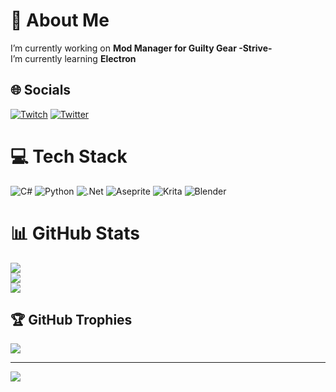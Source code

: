 # 💫 About Me
I’m currently working on **Mod Manager for Guilty Gear -Strive-**<br>I’m currently learning **Electron**<br>


## 🌐 Socials
[![Twitch](https://img.shields.io/badge/Twitch-%239146FF.svg?logo=Twitch&logoColor=white)](https://www.twitch.tv/halfdragonlucy) [![Twitter](https://img.shields.io/badge/Twitter-%231DA1F2.svg?logo=Twitter&logoColor=white)](https://twitter.com/HalfDragonVR) 

# 💻 Tech Stack
![C#](https://img.shields.io/badge/c%23-%23239120.svg?style=for-the-badge&logo=c-sharp&logoColor=white) ![Python](https://img.shields.io/badge/python-3670A0?style=for-the-badge&logo=python&logoColor=ffdd54) ![.Net](https://img.shields.io/badge/.NET-5C2D91?style=for-the-badge&logo=.net&logoColor=white)  ![Aseprite](https://img.shields.io/badge/Aseprite-FFFFFF?style=for-the-badge&logo=Aseprite&logoColor=#7D929E) ![Krita](https://img.shields.io/badge/Krita-203759?style=for-the-badge&logo=krita&logoColor=EEF37B) ![Blender](https://img.shields.io/badge/blender-%23F5792A.svg?style=for-the-badge&logo=blender&logoColor=white)
# 📊 GitHub Stats
![](https://github-readme-stats.vercel.app/api?username=HalfDragonLucy&theme=jolly&hide_border=false&include_all_commits=true&count_private=true)<br/>
![](https://github-readme-streak-stats.herokuapp.com/?user=HalfDragonLucy&theme=jolly&hide_border=false)<br/>
![](https://github-readme-stats.vercel.app/api/top-langs/?username=HalfDragonLucy&theme=jolly&hide_border=false&include_all_commits=true&count_private=true&layout=compact)

## 🏆 GitHub Trophies
![](https://github-profile-trophy.vercel.app/?username=HalfDragonLucy&theme=radical&no-frame=false&no-bg=false&margin-w=4)

---
[![](https://visitcount.itsvg.in/api?id=HalfDragonLucy&icon=5&color=6)](https://visitcount.itsvg.in)
